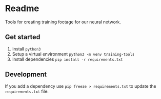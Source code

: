 # Readme

Tools for creating training footage for our neural network.

## Get started

1. Install `python3`
2. Setup a virtual environment `python3 -m venv training-tools`
3. Install dependencies `pip install -r requirements.txt`

## Development

If you add a dependency use `pip freeze > requirements.txt` to update the `requirements.txt` file.
